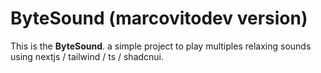 # ByteSound (marcovitodev version)

This is the **ByteSound**. a simple project to play multiples relaxing sounds using nextjs / tailwind / ts / shadcnui.
